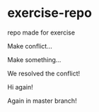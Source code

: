 # exercise-repo
repo made for exercise

Make conflict...

Make something...

We resolved the conflict!

Hi again!

Again in master branch!